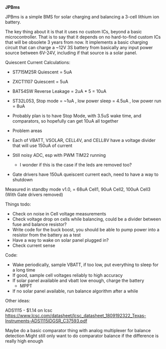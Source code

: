 **JPBms**

JPBms is a simple BMS for solar charging and balancing a 3-cell lithium ion battery.

The key thing about it is that it uses no custom ICs, beyond a basic microcontroller. 
That is to say that it depends on no hard-to-find custom ICs that will be obsolete 3 years from now.
It implements a basic charging circuit that can charge a ~12V 3S battery from basically any input power source between
6V-24V, including if that source is a solar panel.





Quiescent Current Calculations:
 - ST715M25R Quiescent = 5uA
 - ZXCT1107 Quiescent = 5uA
 - BAT54SW Reverse Leakage = 2uA * 5 = 10uA
 - ST32L053, Stop mode = ~1uA
	   , low power sleep = 4.5uA
	   , low power run = 8uA

 - Probably plan is to have Stop Mode, with 3.5uS wake time, and comparators, so hopefully can get 10uA all together

 - Problem areas
  - Each of VBATT, VSOLAR, CELL4V, and CELL8V have a voltage divider that will use 150uA of current
  - Still noisy ADC, esp with PWM TIM22 running
    - I wonder if this is the case if the leds are removed too?
  - Gate drivers have 150uA queiscent current each, need to have a way to shutdown


Measured in standby mode v1.0, = 68uA Cell1, 90uA Cell2, 100uA Cell3
(With Gate drivers removed)


Things todo:
 - Check on noise in Cell voltage measurements
 - Check voltage drop on cells while balancing, could be a divider between fuse and balance resistor?
 - Write code for the buck boost, you should be able to pump power into a resistor from the battery as a test
 - Have a way to wake on solar panel plugged in?
 - Check current sense

Code:
 - Wake periodically, sample VBATT, if too low, put everything to sleep for a long time
 - If good, sample cell voltages reliably to high accuracy
 - If solar panel available and vbatt low enough, charge the battery
    - MPPT
 - If no solar panel available, run balance algorithm after a while

Other ideas:

ADS1115 - $1.14 on lcsc
https://www.lcsc.com/datasheet/lcsc_datasheet_1809192322_Texas-Instruments-ADS1115IDGSR_C37593.pdf

Maybe do a basic comparator thing with analog multiplexer for balance detection
Might still only want to do comparator balance if the difference is really high enough
